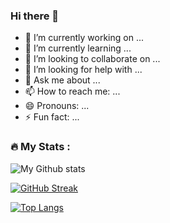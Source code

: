 ### Hi there 👋


- 🔭 I’m currently working on ...
- 🌱 I’m currently learning ...
- 👯 I’m looking to collaborate on ...
- 🤔 I’m looking for help with ...
- 💬 Ask me about ...
- 📫 How to reach me: ...
- 😄 Pronouns: ...
- ⚡ Fun fact: ...
### :fire: My Stats :

![My Github stats](https://github-readme-stats.vercel.app/api?username=jbend&show_icons=true&theme=synthwave)

[![GitHub Streak](http://github-readme-streak-stats.herokuapp.com?user=jbend&theme=dark&background=000000)](https://git.io/streak-stats)

[![Top Langs](https://github-readme-stats.vercel.app/api/top-langs/?username=jbend&layout=compact&theme=vision-friendly-dark)](https://github.com/anuraghazra/github-readme-stats)
